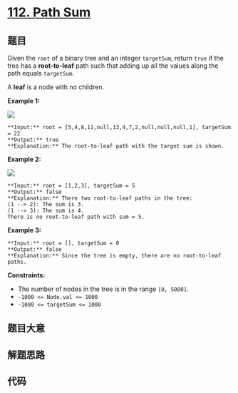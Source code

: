# [112. Path Sum](https://leetcode.com/problems/path-sum)

## 题目

Given the `root` of a binary tree and an integer `targetSum`, return `true` if
the tree has a **root-to-leaf** path such that adding up all the values along
the path equals `targetSum`.

A **leaf** is a node with no children.



**Example 1:**

![](https://assets.leetcode.com/uploads/2021/01/18/pathsum1.jpg)

    
    
    **Input:** root = [5,4,8,11,null,13,4,7,2,null,null,null,1], targetSum = 22
    **Output:** true
    **Explanation:** The root-to-leaf path with the target sum is shown.
    

**Example 2:**

![](https://assets.leetcode.com/uploads/2021/01/18/pathsum2.jpg)

    
    
    **Input:** root = [1,2,3], targetSum = 5
    **Output:** false
    **Explanation:** There two root-to-leaf paths in the tree:
    (1 --> 2): The sum is 3.
    (1 --> 3): The sum is 4.
    There is no root-to-leaf path with sum = 5.
    

**Example 3:**

    
    
    **Input:** root = [], targetSum = 0
    **Output:** false
    **Explanation:** Since the tree is empty, there are no root-to-leaf paths.
    



**Constraints:**

  * The number of nodes in the tree is in the range `[0, 5000]`.
  * `-1000 <= Node.val <= 1000`
  * `-1000 <= targetSum <= 1000`


## 题目大意

## 解题思路

## 代码

```javascript

```
